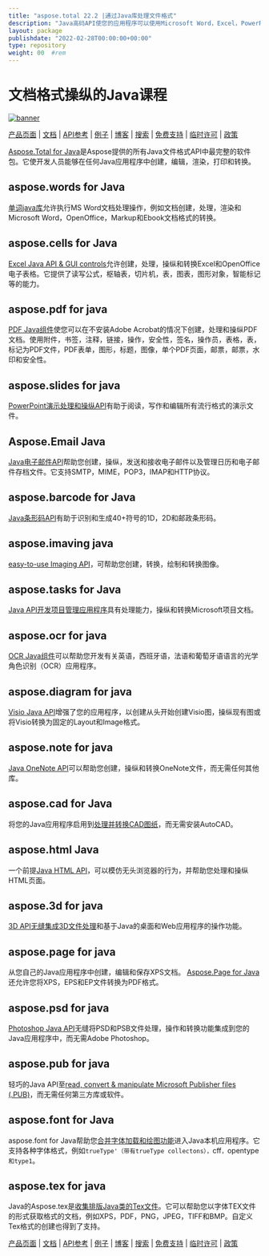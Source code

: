 ```yaml
---
title: "aspose.total 22.2 |通过Java库处理文件格式" 
description: "Java高码API使您的应用程序可以使用Microsoft Word，Excel，PowerPoint，Outlook，OneNote，3D，CAD，PDF，PDF，GIS，GIS，电子邮件，电子邮件，HTML等的文件格式。" 
layout: package
publishdate: "2022-02-28T00:00:00+00:00"
type: repository
weight: 00	#rem
---
```


# 文档格式操纵的Java课程

[![banner](../aspose_total-for-java-banner.png)](./)

[产品页面](https://products.aspose.com/total/java/) | [文档](https://docs.aspose.com/total/java/) | [API参考](https://apireference.aspose.com/) | [例子](http://aspose.github.io) | [博客](https://blog.aspose.com/category/total/) | [搜索](https://search.aspose.com/) | [免费支持](https://forum.aspose.com/) | [临时许可](https://purchase.aspose.com/temporary-license) | [政策](https://purchase.aspose.com/policies)

[Aspose.Total for Java](https://docs.aspose.com/total/java/)是Aspose提供的所有Java文件格式API中最完整的软件包。它使开发人员能够在任何Java应用程序中创建，编辑，渲染，打印和转换。

## aspose.words for Java

[单词java库](https://products.aspose.com/words/java/)允许执行MS Word文档处理操作，例如文档创建，处理，渲染和Microsoft Word，OpenOffice，Markup和Ebook文档格式的转换。

## aspose.cells for Java

[Excel Java API & GUI controls](https://products.aspose.com/cells/java/)允许创建，处理，操纵和转换Excel和OpenOffice电子表格。它提供了读写公式，枢轴表，切片机，表，图表，图形对象，智能标记等的能力。

## aspose.pdf for java

[PDF Java组件](https://products.aspose.com/pdf/java/)使您可以在不安装Adobe Acrobat的情况下创建，处理和操纵PDF文档。使用附件，书签，注释，链接，操作，安全性，签名，操作员，表格，表，标记为PDF文件，PDF表单，图形，标题，图像，单个PDF页面，邮票，邮票，水印和安全性。

## aspose.slides for java

[PowerPoint演示处理和操纵API](https://products.aspose.com/slides/java/)有助于阅读，写作和编辑所有流行格式的演示文件。

## Aspose.Email Java

[Java电子邮件API](https://products.aspose.com/email/java/)帮助您创建，操纵，发送和接收电子邮件以及管理日历和电子邮件存档文件。它支持SMTP，MIME，POP3，IMAP和HTTP协议。

## aspose.barcode for Java

[Java条形码API](https://products.aspose.com/barcode/java/)有助于识别和生成40+符号的1D，2D和邮政条形码。

## aspose.imaving java

[easy-to-use Imaging API](https://products.aspose.com/imaging/java/)，可帮助您创建，转换，绘制和转换图像。

## aspose.tasks for Java

[Java API开发项目管理应用程序](https://products.aspose.com/tasks/java/)具有处理能力，操纵和转换Microsoft项目文档。

## aspose.ocr for java

[OCR Java组件](https://products.aspose.com/ocr/java/)可以帮助您开发有关英语，西班牙语，法语和葡萄牙语语言的光学角色识别（OCR）应用程序。

## aspose.diagram for java

[Visio Java API](https://products.aspose.com/diagram/java/)增强了您的应用程序，以创建从头开始创建Visio图，操纵现有图或将Visio转换为固定的Layout和Image格式。

## aspose.note for java

[Java OneNote API](https://products.aspose.com/note/java/)可以帮助您创建，操纵和转换OneNote文件，而无需任何其他库。

## aspose.cad for Java

将您的Java应用程序启用到[处理并转换CAD图纸](https://products.aspose.com/cad/java/)，而无需安装AutoCAD。

## aspose.html Java

一个前提[Java HTML API](https://products.aspose.com/html/java/)，可以模仿无头浏览器的行为，并帮助您处理和操纵HTML页面。

## aspose.3d for java

[3D API无缝集成3D文件处理](https://products.aspose.com/3d/java/)和基于Java的桌面和Web应用程序的操作功能。

## aspose.page for java

从您自己的Java应用程序中创建，编辑和保存XPS文档。 [Aspose.Page for Java](https://products.aspose.com/page/java/)还允许您将XPS，EPS和EP文件转换为PDF格式。

## aspose.psd for java

[Photoshop Java API](https://products.aspose.com/psd/java/)无缝将PSD和PSB文件处理，操作和转换功能集成到您的Java应用程序中，而无需Adobe Photoshop。

## aspose.pub for java

轻巧的Java API至[read, convert & manipulate Microsoft Publisher files (.PUB)](https://products.aspose.com/pub/java/)，而无需任何第三方库或软件。

## aspose.font for Java

aspose.font for Java帮助您[合并字体加载和绘图功能](https://products.aspose.com/font/java/)进入Java本机应用程序。它支持各种字体格式，例如`trueType'（带有trueType collectons），`cff`，`opentype`和type1`。

## aspose.tex for java

Java的Aspose.tex是[收集排版Java类的Tex文件](https://products.aspose.com/tex/java/)。它可以帮助您以字体TEX文件的形式获取格式的文档，例如XPS，PDF，PNG，JPEG，TIFF和BMP。自定义Tex格式的创建也得到了支持。

[产品页面](https://products.aspose.com/total/java/) | [文档](https://docs.aspose.com/total/java/) | [API参考](https://apireference.aspose.com/) | [例子](http://aspose.github.io) | [博客](https://blog.aspose.com/category/total/) | [搜索](https://search.aspose.com/) | [免费支持](https://forum.aspose.com/) | [临时许可](https://purchase.aspose.com/temporary-license) | [政策](https://purchase.aspose.com/policies)
